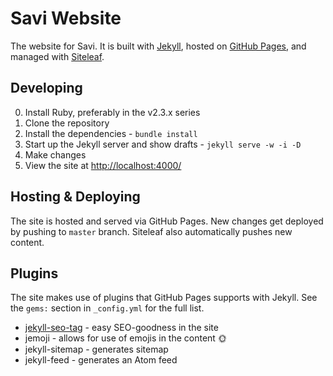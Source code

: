 # Savi Website

The website for Savi. It is built with [Jekyll](http://jekyllrb.com),
hosted on [GitHub Pages](https://pages.github.com/), and managed with
[Siteleaf](http://www.siteleaf.com/).

## Developing

0. Install Ruby, preferably in the v2.3.x series
1. Clone the repository
2. Install the dependencies - `bundle install`
3. Start up the Jekyll server and show drafts - `jekyll serve -w -i -D`
4. Make changes
5. View the site at [http://localhost:4000/](http://localhost:4000/)

## Hosting & Deploying

The site is hosted and served via GitHub Pages. New changes get deployed
by pushing to `master` branch. Siteleaf also automatically pushes new
content.

## Plugins

The site makes use of plugins that GitHub Pages supports with Jekyll.
See the `gems:` section in `_config.yml` for the full list.

- [jekyll-seo-tag](https://github.com/jekyll/jekyll-seo-tag) - easy
  SEO-goodness in the site
- jemoji - allows for use of emojis in the content :sun_with_face:
- jekyll-sitemap - generates sitemap
- jekyll-feed - generates an Atom feed
